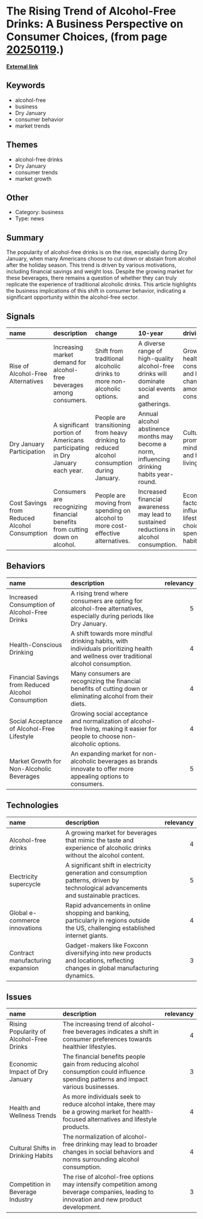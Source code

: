 # __The Rising Trend of Alcohol-Free Drinks: A Business Perspective on Consumer Choices__, (from page [20250119](https://kghosh.substack.com/p/20250119).)

__[External link](https://www.economist.com/business/2025/01/06/alcohol-free-booze-is-becoming-big-business)__



## Keywords

* alcohol-free
* business
* Dry January
* consumer behavior
* market trends

## Themes

* alcohol-free drinks
* Dry January
* consumer trends
* market growth

## Other

* Category: business
* Type: news

## Summary

The popularity of alcohol-free drinks is on the rise, especially during Dry January, when many Americans choose to cut down or abstain from alcohol after the holiday season. This trend is driven by various motivations, including financial savings and weight loss. Despite the growing market for these beverages, there remains a question of whether they can truly replicate the experience of traditional alcoholic drinks. This article highlights the business implications of this shift in consumer behavior, indicating a significant opportunity within the alcohol-free sector.

## Signals

| name                                          | description                                                                | change                                                                                      | 10-year                                                                                         | driving-force                                                       |   relevancy |
|:----------------------------------------------|:---------------------------------------------------------------------------|:--------------------------------------------------------------------------------------------|:------------------------------------------------------------------------------------------------|:--------------------------------------------------------------------|------------:|
| Rise of Alcohol-Free Alternatives             | Increasing market demand for alcohol-free beverages among consumers.       | Shift from traditional alcoholic drinks to more non-alcoholic options.                      | A diverse range of high-quality alcohol-free drinks will dominate social events and gatherings. | Growing health consciousness and lifestyle changes among consumers. |           4 |
| Dry January Participation                     | A significant portion of Americans participating in Dry January each year. | People are transitioning from heavy drinking to reduced alcohol consumption during January. | Annual alcohol abstinence months may become a norm, influencing drinking habits year-round.     | Cultural trends promoting mindfulness and healthier living.         |           4 |
| Cost Savings from Reduced Alcohol Consumption | Consumers are recognizing financial benefits from cutting down on alcohol. | People are moving from spending on alcohol to more cost-effective alternatives.             | Increased financial awareness may lead to sustained reductions in alcohol consumption.          | Economic factors influencing lifestyle choices and spending habits. |           3 |

## Behaviors

| name                                               | description                                                                                                                           |   relevancy |
|:---------------------------------------------------|:--------------------------------------------------------------------------------------------------------------------------------------|------------:|
| Increased Consumption of Alcohol-Free Drinks       | A rising trend where consumers are opting for alcohol-free alternatives, especially during periods like Dry January.                  |           5 |
| Health-Conscious Drinking                          | A shift towards more mindful drinking habits, with individuals prioritizing health and wellness over traditional alcohol consumption. |           4 |
| Financial Savings from Reduced Alcohol Consumption | Many consumers are recognizing the financial benefits of cutting down or eliminating alcohol from their diets.                        |           4 |
| Social Acceptance of Alcohol-Free Lifestyle        | Growing social acceptance and normalization of alcohol-free living, making it easier for people to choose non-alcoholic options.      |           4 |
| Market Growth for Non-Alcoholic Beverages          | An expanding market for non-alcoholic beverages as brands innovate to offer more appealing options to consumers.                      |           5 |

## Technologies

| name                             | description                                                                                                                             |   relevancy |
|:---------------------------------|:----------------------------------------------------------------------------------------------------------------------------------------|------------:|
| Alcohol-free drinks              | A growing market for beverages that mimic the taste and experience of alcoholic drinks without the alcohol content.                     |           4 |
| Electricity supercycle           | A significant shift in electricity generation and consumption patterns, driven by technological advancements and sustainable practices. |           5 |
| Global e-commerce innovations    | Rapid advancements in online shopping and banking, particularly in regions outside the US, challenging established internet giants.     |           4 |
| Contract manufacturing expansion | Gadget-makers like Foxconn diversifying into new products and locations, reflecting changes in global manufacturing dynamics.           |           3 |

## Issues

| name                                     | description                                                                                                                              |   relevancy |
|:-----------------------------------------|:-----------------------------------------------------------------------------------------------------------------------------------------|------------:|
| Rising Popularity of Alcohol-Free Drinks | The increasing trend of alcohol-free beverages indicates a shift in consumer preferences towards healthier lifestyles.                   |           4 |
| Economic Impact of Dry January           | The financial benefits people gain from reducing alcohol consumption could influence spending patterns and impact various businesses.    |           3 |
| Health and Wellness Trends               | As more individuals seek to reduce alcohol intake, there may be a growing market for health-focused alternatives and lifestyle products. |           4 |
| Cultural Shifts in Drinking Habits       | The normalization of alcohol-free drinking may lead to broader changes in social behaviors and norms surrounding alcohol consumption.    |           4 |
| Competition in Beverage Industry         | The rise of alcohol-free options may intensify competition among beverage companies, leading to innovation and new product development.  |           3 |
